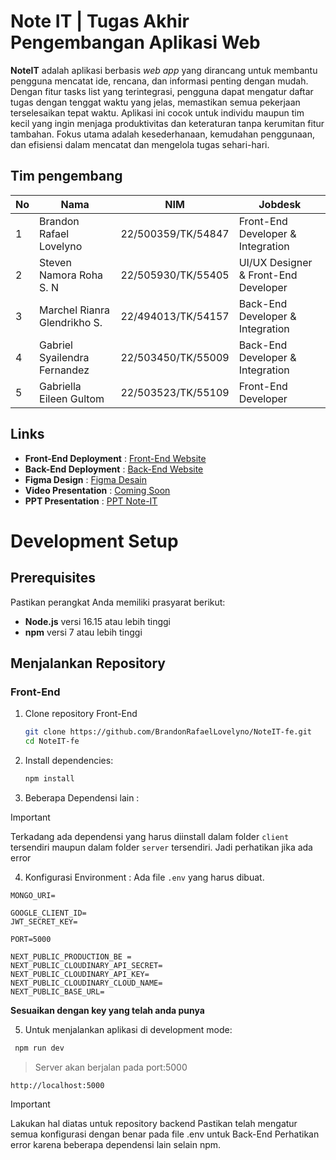# Note IT | Tugas Akhir Pengembangan Aplikasi Web

**NoteIT** adalah aplikasi berbasis _web app_ yang dirancang untuk membantu pengguna mencatat ide, rencana, dan informasi penting dengan mudah. Dengan fitur tasks list yang terintegrasi, pengguna dapat mengatur daftar tugas dengan tenggat waktu yang jelas, memastikan semua pekerjaan terselesaikan tepat waktu. Aplikasi ini cocok untuk individu maupun tim kecil yang ingin menjaga produktivitas dan keteraturan tanpa kerumitan fitur tambahan. Fokus utama adalah kesederhanaan, kemudahan penggunaan, dan efisiensi dalam mencatat dan mengelola tugas sehari-hari.

## Tim pengembang

| No  | Nama                         | NIM                | Jobdesk                              |
| --- | ---------------------------- | ------------------ | ------------------------------------ |
| 1   | Brandon Rafael Lovelyno      | 22/500359/TK/54847 | Front-End Developer & Integration    |
| 2   | Steven Namora Roha S. N      | 22/505930/TK/55405 | UI/UX Designer & Front-End Developer |
| 3   | Marchel Rianra Glendrikho S. | 22/494013/TK/54157 | Back-End Developer & Integration     |
| 4   | Gabriel Syailendra Fernandez | 22/503450/TK/55009 | Back-End Developer & Integration     |
| 5   | Gabriella Eileen Gultom      | 22/503523/TK/55109 | Front-End Developer                  |

## Links

- **Front-End Deployment** : [Front-End Website](https://note-it-fe.vercel.app/)
- **Back-End Deployment** : [Back-End Website](https://note-it-be-zeta.vercel.app)
- **Figma Design** : [Figma Desain](https://www.figma.com/design/OWsAwdikljTOvgVEnQZD3Q/Desain-PAW?node-id=0-1&t=8VVIs1HcwGmWD9yh-1)
- **Video Presentation** : [Coming Soon](https://)
- **PPT Presentation** : [PPT Note-IT](https://www.canva.com/design/DAGXj9EXjcU/shzw9hqgetAHDpnpd7I5Ig/edit?utm_content=DAGXj9EXjcU&utm_campaign=designshare&utm_medium=link2&utm_source=sharebutton)

# Development Setup

## Prerequisites  
Pastikan perangkat Anda memiliki prasyarat berikut:  
- **Node.js** versi 16.15 atau lebih tinggi  
- **npm** versi 7 atau lebih tinggi  

## Menjalankan Repository  

### Front-End  
1. Clone repository Front-End
   ```bash  
   git clone https://github.com/BrandonRafaelLovelyno/NoteIT-fe.git  
   cd NoteIT-fe
   ```
2. Install dependencies:
   ```bash
   npm install
   ```
3. Beberapa Dependensi lain :
> [!IMPORTANT]
> Terkadang ada dependensi yang harus diinstall dalam folder `client` tersendiri maupun dalam folder `server` tersendiri.
> Jadi perhatikan jika ada error

4. Konfigurasi Environment : 
Ada file `.env` yang harus dibuat.

```env
MONGO_URI=

GOOGLE_CLIENT_ID=
JWT_SECRET_KEY=

PORT=5000
```

```env
NEXT_PUBLIC_PRODUCTION_BE =
NEXT_PUBLIC_CLOUDINARY_API_SECRET=
NEXT_PUBLIC_CLOUDINARY_API_KEY=
NEXT_PUBLIC_CLOUDINARY_CLOUD_NAME=
NEXT_PUBLIC_BASE_URL=
```
**Sesuaikan dengan key yang telah anda punya**

5. Untuk menjalankan aplikasi di development mode:
  ```bash
   npm run dev
```
> Server akan berjalan pada port:5000

```arduino
http://localhost:5000  
```


> [!IMPORTANT]
> Lakukan hal diatas untuk repository backend
> Pastikan telah mengatur semua konfigurasi dengan benar pada file .env untuk Back-End
> Perhatikan error karena beberapa dependensi lain selain npm.

